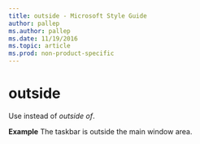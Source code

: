 ```yaml
---
title: outside - Microsoft Style Guide
author: pallep
ms.author: pallep
ms.date: 11/19/2016
ms.topic: article
ms.prod: non-product-specific
---
```


# outside

Use instead of *outside of*.

**Example** The taskbar is outside the main window area. 
